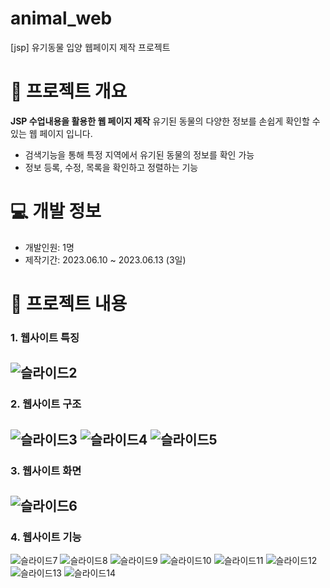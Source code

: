 # animal_web
[jsp] 유기동물 입양 웹페이지 제작 프로젝트


# :mega: 프로젝트 개요
**JSP 수업내용을 활용한 웹 페이지 제작**
유기된 동물의 다양한 정보를 손쉽게 확인할 수 있는 웹 페이지 입니다.

- 검색기능을 통해 특정 지역에서 유기된 동물의 정보를 확인 가능
- 정보 등록, 수정, 목록을 확인하고 정렬하는 기능


# :computer: 개발 정보
- 개발인원: 1명
- 제작기간: 2023.06.10 ~ 2023.06.13 (3일)

# :page_with_curl: 프로젝트 내용
### 1. 웹사이트 특징
![슬라이드2](https://github.com/Budayeong/animal_web/assets/115779162/16dc86d4-c4c2-4066-a52b-011069ba7c73)
---
### 2. 웹사이트 구조
![슬라이드3](https://github.com/Budayeong/animal_web/assets/115779162/b42b48fb-a526-4bda-8cbb-dde363540b65)
![슬라이드4](https://github.com/Budayeong/animal_web/assets/115779162/52d0dd20-9b17-45da-a991-cdc876aacad5)
![슬라이드5](https://github.com/Budayeong/animal_web/assets/115779162/d689877f-4b82-424a-8670-7130f00ff0e4)
---
### 3. 웹사이트 화면
![슬라이드6](https://github.com/Budayeong/animal_web/assets/115779162/df5af2a2-5d61-4c24-b4d2-3a1e65afcf05)
---
### 4. 웹사이트 기능
![슬라이드7](https://github.com/Budayeong/animal_web/assets/115779162/6ac84983-ecb4-4d3b-8e83-1f15f07886d2)
![슬라이드8](https://github.com/Budayeong/animal_web/assets/115779162/7c3445bf-9983-43f0-919f-45f9e2806116)
![슬라이드9](https://github.com/Budayeong/animal_web/assets/115779162/88c0fccd-27e9-4869-a5f1-04d730e53cc0)
![슬라이드10](https://github.com/Budayeong/animal_web/assets/115779162/965a4c87-60e2-476b-a58e-f44c5d74cd99)
![슬라이드11](https://github.com/Budayeong/animal_web/assets/115779162/30bc4dd8-61d8-4fff-bbb1-316f366c2f10)
![슬라이드12](https://github.com/Budayeong/animal_web/assets/115779162/e24dd5ee-4a3a-4d0b-ae27-f885d4c2c2f2)
![슬라이드13](https://github.com/Budayeong/animal_web/assets/115779162/9b2eb2ef-1fc4-4af7-9765-aff9c39796e2)
![슬라이드14](https://github.com/Budayeong/animal_web/assets/115779162/422a7b39-a304-44cd-baae-ca9608178983)

